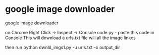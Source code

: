# google image downloader
google image downloader

on Chrome
Right Click -> Inspect -> Console
code.py - paste this code in Console
This will download a urls.txt file will all the image linkes

then run
python dwnld_imgs1.py -u urls.txt -o output_dir


